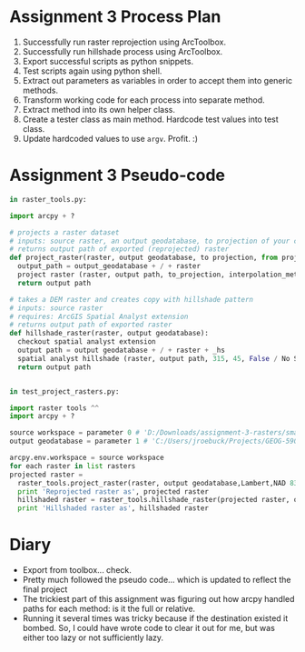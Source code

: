 # Assignment 3 Process Plan

1. Successfully run raster reprojection using ArcToolbox.
2. Successfully run hillshade process using ArcToolbox.
3. Export successful scripts as python snippets.
4. Test scripts again using python shell.
5. Extract out parameters as variables in order to accept them into generic methods.
6. Transform working code for each process into separate method.
7. Extract method into its own helper class.
8. Create a tester class as main method.  Hardcode test values into test class.
9. Update hardcoded values to use `argv`. Profit. :)

# Assignment 3 Pseudo-code

```py
in raster_tools.py:

import arcpy + ?

# projects a raster dataset
# inputs: source raster, an output geodatabase, to projection of your choice in arcgis stringy format, from raster source projection (could probably be retrieved programmatically), and interpolation method (with default value)
# returns output path of exported (reprojected) raster
def project_raster(raster, output geodatabase, to projection, from projection, interpolation method = 'BILINEAR')
  output_path = output_geodatabase + / + raster
  project raster (raster, output path, to_projection, interpolation_method,none,none,none,from projection)
  return output path

# takes a DEM raster and creates copy with hillshade pattern
# inputs: source raster
# requires: ArcGIS Spatial Analyst extension
# returns output path of exported raster
def hillshade_raster(raster, output geodatabase):
  checkout spatial analyst extension
  output path = output geodatabase + / + raster + _hs
  spatial analyst hillshade (raster, output path, 315, 45, False / No Shadows, 1)
  return output path


in test_project_rasters.py:

import raster tools ^^
import arcpy + ?

source workspace = parameter 0 # 'D:/Downloads/assignment-3-rasters/smaller2'
output geodatabase = parameter 1 # 'C:/Users/jroebuck/Projects/GEOG-590/Assignment3/Output.gdb'

arcpy.env.workspace = source workspace
for each raster in list rasters
projected raster = 
  raster_tools.project_raster(raster, output geodatabase,Lambert,NAD 83)
  print 'Reprojected raster as', projected raster
  hillshaded raster = raster_tools.hillshade_raster(projected raster, output geodatabase)
  print 'Hillshaded raster as', hillshaded raster
```


# Diary
- Export from toolbox... check.
- Pretty much followed the pseudo code... which is updated to reflect the final project
- The trickiest part of this assignment was figuring out how arcpy handled paths for each method: is it the full or relative.
- Running it several times was tricky because if the destination existed it bombed.  So, I could have wrote code to clear it out for me, but was either too lazy or not sufficiently lazy.